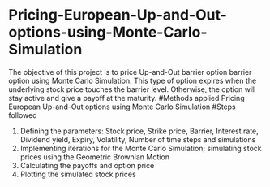 # Pricing-European-Up-and-Out-options-using-Monte-Carlo-Simulation
The objective of this project is to price Up-and-Out barrier option barrier option using Monte Carlo Simulation. This type of option expires when the underlying stock price touches the barrier level. Otherwise, the option will stay active and give a payoff at the maturity.
#Methods applied
Pricing European Up-and-Out options using Monte Carlo Simulation
#Steps followed
1. Defining the parameters: Stock price, Strike price, Barrier, Interest rate, Dividend yield, Expiry, Volatility, Number of time steps and simulations
2. Implementing iterations for the Monte Carlo Simulation; simulating stock prices using the Geometric Brownian Motion
3. Calculating the payoffs and option price
4. Plotting the simulated stock prices
